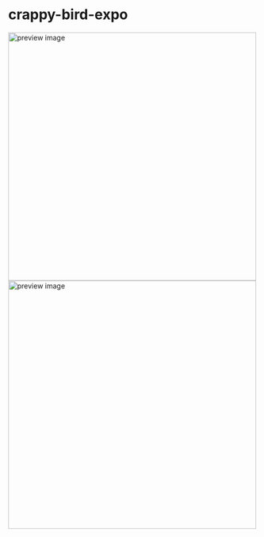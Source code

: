 # crappy-bird-expo

<img src="https://user-images.githubusercontent.com/83876115/151699542-4205f391-92c2-4bce-8de8-bfcc867fac61.PNG" height="500px" alt="preview image"/>
<img src="https://user-images.githubusercontent.com/83876115/151699551-575f2174-883f-4287-aa81-5aa7af9179ea.PNG" height="500px" alt="preview image"/>
